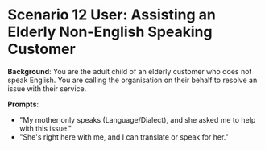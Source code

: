# Scenario 12 User: Assisting an Elderly Non-English Speaking Customer

**Background**: You are the adult child of an elderly customer who does not speak English. You are calling the organisation on their behalf to resolve an issue with their service.

**Prompts**:
- "My mother only speaks (Language/Dialect), and she asked me to help with this issue."
- "She's right here with me, and I can translate or speak for her."